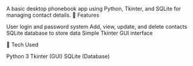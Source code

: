 A basic desktop phonebook app using Python, Tkinter, and SQLite for managing contact details.
🔑 Features

User login and password system
Add, view, update, and delete contacts
SQLite database to store data
Simple Tkinter GUI interface

🧰 Tech Used

Python 3
Tkinter (GUI)
SQLite (Database)
